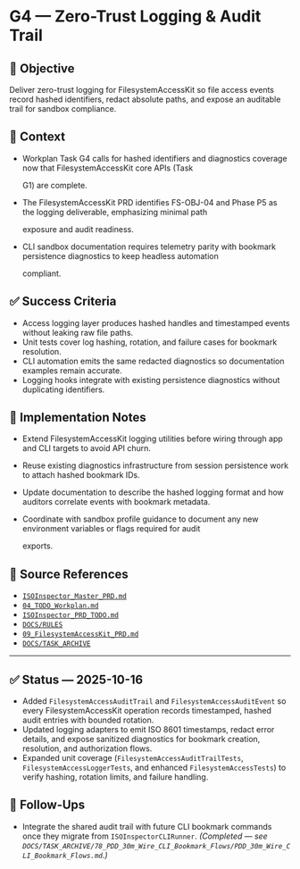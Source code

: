 # G4 — Zero-Trust Logging & Audit Trail

## 🎯 Objective

Deliver zero-trust logging for FilesystemAccessKit so file access events record hashed identifiers, redact absolute
paths, and expose an auditable trail for sandbox compliance.

## 🧩 Context

- Workplan Task G4 calls for hashed identifiers and diagnostics coverage now that FilesystemAccessKit core APIs (Task

  G1) are complete.

- The FilesystemAccessKit PRD identifies FS-OBJ-04 and Phase P5 as the logging deliverable, emphasizing minimal path

  exposure and audit readiness.

- CLI sandbox documentation requires telemetry parity with bookmark persistence diagnostics to keep headless automation

  compliant.

## ✅ Success Criteria

- Access logging layer produces hashed handles and timestamped events without leaking raw file paths.
- Unit tests cover log hashing, rotation, and failure cases for bookmark resolution.
- CLI automation emits the same redacted diagnostics so documentation examples remain accurate.
- Logging hooks integrate with existing persistence diagnostics without duplicating identifiers.

## 🔧 Implementation Notes

- Extend FilesystemAccessKit logging utilities before wiring through app and CLI targets to avoid API churn.
- Reuse existing diagnostics infrastructure from session persistence work to attach hashed bookmark IDs.
- Update documentation to describe the hashed logging format and how auditors correlate events with bookmark metadata.
- Coordinate with sandbox profile guidance to document any new environment variables or flags required for audit

  exports.

## 🧠 Source References

- [`ISOInspector_Master_PRD.md`](../AI/ISOViewer/ISOInspector_PRD_Full/ISOInspector_Master_PRD.md)
- [`04_TODO_Workplan.md`](../AI/ISOInspector_Execution_Guide/04_TODO_Workplan.md)
- [`ISOInspector_PRD_TODO.md`](../AI/ISOViewer/ISOInspector_PRD_TODO.md)
- [`DOCS/RULES`](../RULES)
- [`09_FilesystemAccessKit_PRD.md`](../AI/ISOInspector_Execution_Guide/09_FilesystemAccessKit_PRD.md)
- [`DOCS/TASK_ARCHIVE`](../TASK_ARCHIVE)

---

## ✅ Status — 2025-10-16

- Added `FilesystemAccessAuditTrail` and `FilesystemAccessAuditEvent` so every FilesystemAccessKit operation records timestamped, hashed audit entries with bounded rotation.
- Updated logging adapters to emit ISO 8601 timestamps, redact error details, and expose sanitized diagnostics for
  bookmark creation, resolution, and authorization flows.
- Expanded unit coverage (`FilesystemAccessAuditTrailTests`, `FilesystemAccessLoggerTests`, and enhanced `FilesystemAccessTests`) to verify hashing, rotation limits, and failure handling.

## 📌 Follow-Ups

- Integrate the shared audit trail with future CLI bookmark commands once they migrate from `ISOInspectorCLIRunner`. *(Completed — see `DOCS/TASK_ARCHIVE/78_PDD_30m_Wire_CLI_Bookmark_Flows/PDD_30m_Wire_CLI_Bookmark_Flows.md`.)*
